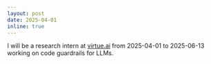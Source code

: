 ```yaml
---
layout: post
date: 2025-04-01
inline: true
---
```


I will be a research intern at [virtue.ai](https://www.virtueai.com/) from 2025-04-01 to 2025-06-13 working on code
guardrails for LLMs.
